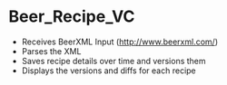 # Beer_Recipe_VC

* Receives BeerXML Input (http://www.beerxml.com/)
* Parses the XML 
* Saves recipe details over time and versions them
* Displays the versions and diffs for each recipe
